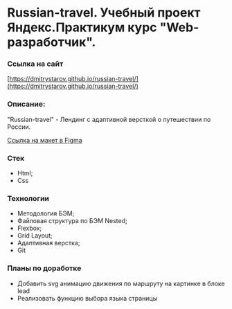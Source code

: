 # Russian-travel. Учебный проект Яндекс.Практикум курс "Web-разработчик".
### Ссылка на сайт
[https://dmitrystarov.github.io/russian-travel/](https://dmitrystarov.github.io/russian-travel/)

### Описание:
"Russian-travel" - Лендинг с адаптивной версткой о путешествии по России.

[Ссылка на макет в Figma](https://www.figma.com/file/5S2WSbEFL6awjVWJ0NWL8Q/Sprint-3_-Russia-_-desktop-mobile?node-id=28503%3A0)
### Стек
* Html;
* Css
### Технологии
* Методология БЭМ;
* Файловая структура по БЭМ Nested;
* Flexbox;
* Grid Layout;
* Адаптивная верстка;
* Git
### Планы по доработке
* Добавить svg анимацию движения по маршруту на картинке в блоке lead
* Реализовать функцию выбора языка страницы
